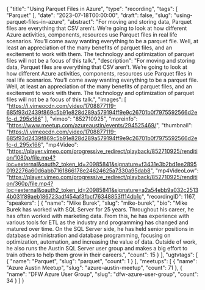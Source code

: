 {
  "title": "Using Parquet Files in Azure",
  "type": "recording",
  "tags": [
    "Parquet"
  ],
  "date": "2023-07-18T00:00:00",
  "draft": false,
  "slug": "using-parquet-files-in-azure",
  "abstract": "For moving and storing data, Parquet files are everything that CSV aren’t. We’re going to look at how different Azure activities, components, resources use Parquet files in real life scenarios. You’ll come away wanting everything to be a parquet file. Well, at least an appreciation of the many benefits of parquet files, and an excitement to work with them. The technology and optimization of parquet files will not be a focus of this talk.",
  "description": "For moving and storing data, Parquet files are everything that CSV aren’t. We’re going to look at how different Azure activities, components, resources use Parquet files in real life scenarios. You’ll come away wanting everything to be a parquet file. Well, at least an appreciation of the many benefits of parquet files, and an excitement to work with them. The technology and optimization of parquet files will not be a focus of this talk.",
  "images": [
    "https://i.vimeocdn.com/video/1708877119-685f93d2439f869c5b91e828d289a579194ff9e9c26701b0f7975592566d2efc-d_295x166"
  ],
  "vimeo": "852710925",
  "moreinfo": "https://www.meetup.com/azureaustin/events/294525469/",
  "thumbnail": "https://i.vimeocdn.com/video/1708877119-685f93d2439f869c5b91e828d289a579194ff9e9c26701b0f7975592566d2efc-d_295x166",
  "mp4Video": "https://player.vimeo.com/progressive_redirect/playback/852710925/rendition/1080p/file.mp4?loc=external&oauth2_token_id=20985841&signature=f3431e3b2bd1ee28950192276a60d6abb7161866178e24624625a7330a95dab8",
  "mp4VideoLow": "https://player.vimeo.com/progressive_redirect/playback/852710925/rendition/360p/file.mp4?loc=external&oauth2_token_id=20985841&signature=a2a54ebb9a032c25134b031f89aeb186723adf454af3fbcf76348853ff14db1c",
  "recordingID": 1167,
  "speakers": [
    {
      "name": "Mike Burek",
      "slug": "mike-burek",
      "bio": "Mike Burek has worked with SQL Server for 25 years. Throughout his career, he has often worked with marketing data. From this, he has experience with various tools for ETL as the industry and programming has changed and matured over time. On the SQL Server side, he has held senior positions in database administration and database programming, focusing on optimization, automation, and increasing the value of data. Outside of work, he also runs the Austin SQL Server user group and makes a big effort to train others to help them grow in their careers.",
      "count": 15
    }
  ],
  "ugtvtags": [
    {
      "name": "Parquet",
      "slug": "parquet",
      "count": 1
    }
  ],
  "meetups": [
    {
      "name": "Azure Austin Meetup",
      "slug": "azure-austin-meetup",
      "count": 71
    },
    {
      "name": "DFW Azure User Group",
      "slug": "dfw-azure-user-group",
      "count": 34
    }
  ]
}